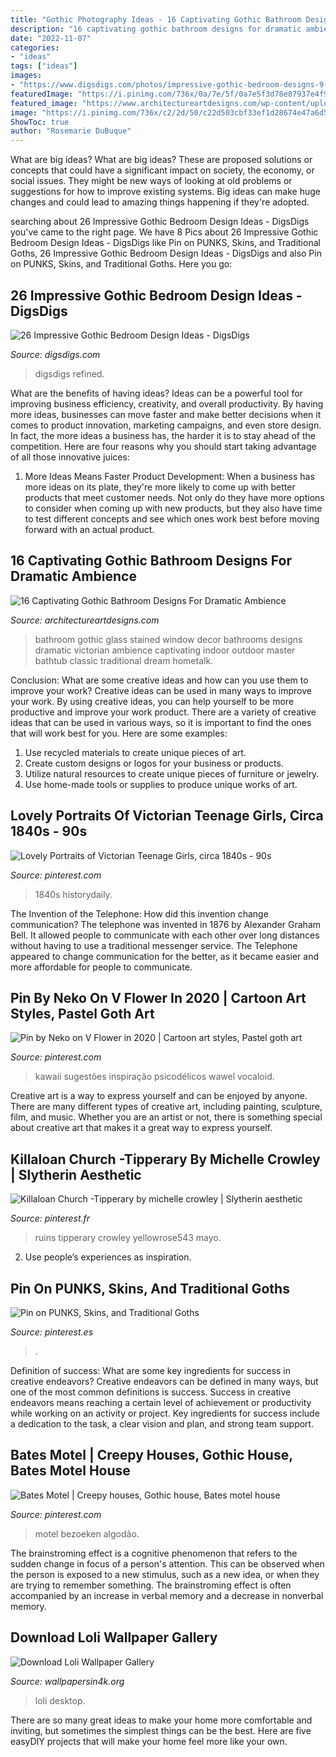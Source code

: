 ```yaml
---
title: "Gothic Photography Ideas - 16 Captivating Gothic Bathroom Designs For Dramatic Ambience"
description: "16 captivating gothic bathroom designs for dramatic ambience"
date: "2022-11-07"
categories:
- "ideas"
tags: ["ideas"]
images:
- "https://www.digsdigs.com/photos/impressive-gothic-bedroom-designs-9-554x483.jpg"
featuredImage: "https://i.pinimg.com/736x/0a/7e/5f/0a7e5f3d78e87937e4f9698aa2cab9dd.jpg"
featured_image: "https://www.architectureartdesigns.com/wp-content/uploads/2016/07/8-16.jpg"
image: "https://i.pinimg.com/736x/c2/2d/50/c22d503cbf33ef1d28674e47a6d57a23--gothic-fashion-grunge-fashion.jpg"
ShowToc: true
author: "Rosemarie DuBuque"
---
```



What are big ideas?
What are big ideas? These are proposed solutions or concepts that could have a significant impact on society, the economy, or social issues. They might be new ways of looking at old problems or suggestions for how to improve existing systems. Big ideas can make huge changes and could lead to amazing things happening if they're adopted.

	

		
searching about 26 Impressive Gothic Bedroom Design Ideas - DigsDigs you've came to the right page. We have 8 Pics about 26 Impressive Gothic Bedroom Design Ideas - DigsDigs like Pin on PUNKS, Skins, and Traditional Goths, 26 Impressive Gothic Bedroom Design Ideas - DigsDigs and also Pin on PUNKS, Skins, and Traditional Goths. Here you go:
		
    
## 26 Impressive Gothic Bedroom Design Ideas - DigsDigs

<img loading=lazy src="https://www.digsdigs.com/photos/impressive-gothic-bedroom-designs-9-554x483.jpg" onerror="this.onerror=null;this.src='https://tse3.mm.bing.net/th?id=OIP.e7BXRa4McPjaZOFPz0RWcAHaGd&amp;pid=15.1';" alt="26 Impressive Gothic Bedroom Design Ideas - DigsDigs">

_Source: digsdigs.com_

>digsdigs refined. 

	

What are the benefits of having ideas?
Ideas can be a powerful tool for improving business efficiency, creativity, and overall productivity. By having more ideas, businesses can move faster and make better decisions when it comes to product innovation, marketing campaigns, and even store design. In fact, the more ideas a business has, the harder it is to stay ahead of the competition. Here are four reasons why you should start taking advantage of all those innovative juices:
1. More Ideas Means Faster Product Development: When a business has more ideas on its plate, they're more likely to come up with better products that meet customer needs. Not only do they have more options to consider when coming up with new products, but they also have time to test different concepts and see which ones work best before moving forward with an actual product.

    
## 16 Captivating Gothic Bathroom Designs For Dramatic Ambience

<img loading=lazy src="https://www.architectureartdesigns.com/wp-content/uploads/2016/07/8-16.jpg" onerror="this.onerror=null;this.src='https://tse1.mm.bing.net/th?id=OIP.ATEebSbsLJUOwLLoqH758QAAAA&amp;pid=15.1';" alt="16 Captivating Gothic Bathroom Designs For Dramatic Ambience">

_Source: architectureartdesigns.com_

>bathroom gothic glass stained window decor bathrooms designs dramatic victorian ambience captivating indoor outdoor master bathtub classic traditional dream hometalk. 

	

Conclusion: What are some creative ideas and how can you use them to improve your work?
Creative ideas can be used in many ways to improve your work. By using creative ideas, you can help yourself to be more productive and improve your work product. There are a variety of creative ideas that can be used in various ways, so it is important to find the ones that will work best for you. Here are some examples: 
1. Use recycled materials to create unique pieces of art.
2. Create custom designs or logos for your business or products.
3. Utilize natural resources to create unique pieces of furniture or jewelry.
4. Use home-made tools or supplies to produce unique works of art.

    
## Lovely Portraits Of Victorian Teenage Girls, Circa 1840s - 90s

<img loading=lazy src="https://i.pinimg.com/736x/88/06/5b/88065ba0fbd815664736ae29099f22a3.jpg" onerror="this.onerror=null;this.src='https://tse4.mm.bing.net/th?id=OIP.khvMSvy7Yp74oEiqICTacQHaKY&amp;pid=15.1';" alt="Lovely Portraits of Victorian Teenage Girls, circa 1840s - 90s">

_Source: pinterest.com_

>1840s historydaily. 

	

The Invention of the Telephone: How did this invention change communication?
The telephone was invented in 1876 by Alexander Graham Bell. It allowed people to communicate with each other over long distances without having to use a traditional messenger service. The Telephone appeared to change communication for the better, as it became easier and more affordable for people to communicate.

    
## Pin By Neko On V Flower In 2020 | Cartoon Art Styles, Pastel Goth Art

<img loading=lazy src="https://i.pinimg.com/736x/79/68/1c/79681c68c9f120d0b5ba12f0d0c13157.jpg" onerror="this.onerror=null;this.src='https://tse1.mm.bing.net/th?id=OIP.fGjR5nvPtwTD4QIPyTepFAHaKZ&amp;pid=15.1';" alt="Pin by Neko on V Flower in 2020 | Cartoon art styles, Pastel goth art">

_Source: pinterest.com_

>kawaii sugestões inspiração psicodélicos wawel vocaloid. 

	

Creative art is a way to express yourself and can be enjoyed by anyone. There are many different types of creative art, including painting, sculpture, film, and music. Whether you are an artist or not, there is something special about creative art that makes it a great way to express yourself.

    
## Killaloan Church -Tipperary By Michelle Crowley | Slytherin Aesthetic

<img loading=lazy src="https://i.pinimg.com/736x/0a/7e/5f/0a7e5f3d78e87937e4f9698aa2cab9dd.jpg" onerror="this.onerror=null;this.src='https://tse4.mm.bing.net/th?id=OIP.DDTdOITeWHBYXl7YCWb9QQHaLH&amp;pid=15.1';" alt="Killaloan Church -Tipperary by michelle crowley | Slytherin aesthetic">

_Source: pinterest.fr_

>ruins tipperary crowley yellowrose543 mayo. 

	

2. Use people’s experiences as inspiration.

    
## Pin On PUNKS, Skins, And Traditional Goths

<img loading=lazy src="https://i.pinimg.com/736x/c2/2d/50/c22d503cbf33ef1d28674e47a6d57a23--gothic-fashion-grunge-fashion.jpg" onerror="this.onerror=null;this.src='https://tse1.mm.bing.net/th?id=OIP.en1BnfZDm5Wrj_GIiTAasgHaLG&amp;pid=15.1';" alt="Pin on PUNKS, Skins, and Traditional Goths">

_Source: pinterest.es_

>. 

	

Definition of success: What are some key ingredients for success in creative endeavors?
Creative endeavors can be defined in many ways, but one of the most common definitions is success. Success in creative endeavors means reaching a certain level of achievement or productivity while working on an activity or project. Key ingredients for success include a dedication to the task, a clear vision and plan, and strong team support.

    
## Bates Motel | Creepy Houses, Gothic House, Bates Motel House

<img loading=lazy src="https://i.pinimg.com/736x/b6/dc/98/b6dc98007a5c924357144a28b7b98cf1.jpg" onerror="this.onerror=null;this.src='https://tse1.mm.bing.net/th?id=OIP.MvXCDLo61v_t8wVrZrl9DwHaKn&amp;pid=15.1';" alt="Bates Motel | Creepy houses, Gothic house, Bates motel house">

_Source: pinterest.com_

>motel bezoeken algodão. 

	

The brainstroming effect is a cognitive phenomenon that refers to the sudden change in focus of a person's attention. This can be observed when the person is exposed to a new stimulus, such as a new idea, or when they are trying to remember something. The brainstroming effect is often accompanied by an increase in verbal memory and a decrease in nonverbal memory.

    
## Download Loli Wallpaper Gallery

<img loading=lazy src="https://www.wallpapersin4k.org/wp-content/uploads/2017/04/Loli-Wallpaper-15.jpg" onerror="this.onerror=null;this.src='https://tse4.mm.bing.net/th?id=OIP.13N_YCxH2bwGNS7h3i6wBwHaDw&amp;pid=15.1';" alt="Download Loli Wallpaper Gallery">

_Source: wallpapersin4k.org_

>loli desktop. 

	

There are so many great ideas to make your home more comfortable and inviting, but sometimes the simplest things can be the best. Here are five easyDIY projects that will make your home feel more like your own.

